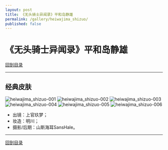 ```yaml
---
layout: post
title: 《无头骑士异闻录》平和岛静雄
permalink: /gallery/heiwajima_shizuo/
published: false
---
```


# 《无头骑士异闻录》平和岛静雄

[回到目录](../)

---

## 经典皮肤

![heiwajima_shizuo-001](classic/heiwajima_shizuo-001.jpg)
![heiwajima_shizuo-002](classic/heiwajima_shizuo-002.jpg)
![heiwajima_shizuo-003](classic/heiwajima_shizuo-003.jpg)
![heiwajima_shizuo-004](classic/heiwajima_shizuo-004.jpg)
![heiwajima_shizuo-005](classic/heiwajima_shizuo-005.jpg)
![heiwajima_shizuo-006](classic/heiwajima_shizuo-006.jpg)

- 出镜：上官玖梦；
- 妆造：明川；
- 摄影/后期：山斯海耳SansHale。

---

[回到目录](../)